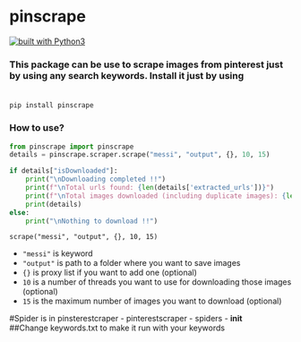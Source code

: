 # pinscrape
[![built with Python3](https://img.shields.io/badge/built%20with-Python3.6+-red.svg)](https://www.python.org/)

### This package can be use to scrape images from pinterest just by using any search keywords. Install it just by using <br><br>
`pip install pinscrape`
### How to use?
```python
from pinscrape import pinscrape
details = pinscrape.scraper.scrape("messi", "output", {}, 10, 15)

if details["isDownloaded"]:
    print("\nDownloading completed !!")
    print(f"\nTotal urls found: {len(details['extracted_urls'])}")
    print(f"\nTotal images downloaded (including duplicate images): {len(details['url_list'])}")
    print(details)
else:
    print("\nNothing to download !!")
```

`scrape("messi", "output", {}, 10, 15)` <br/>
- `"messi"` is keyword
- `"output"` is path to a folder where you want to save images
- `{}` is proxy list if you want to add one (optional)
- `10` is a number of threads you want to use for downloading those images (optional)
- `15` is the maximum number of images you want to download (optional)

#Spider is in pinsterestcraper - pinterestscraper - spiders - __init__   
##Change keywords.txt to make it run with your keywords
